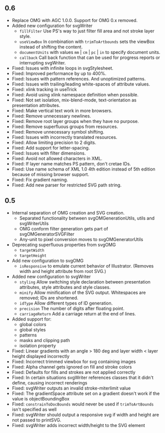 ## 0.6

* Replace OMG with AGC 1.0.0. Support for OMG 0.x removed.
* Added new configuration for svgWriter
	- `fillFilter` Use PS's way to just filter fill area and not stroke layer style.
	- `useViewBox` In combination with `trimToArtbounds` sets the viewBox instead of shifting the content.
	- `documentUnits` with values `mm` | `cm` | `pc` | `in` to specify document units.
	- `callback` Call back function that can be used for progress reports or interrupting svgWriter.
* Fixed: Issues with infinite loops in svgStylesheet.
* Fixed: Improved performance by up to 400%.
* Fixed: Issues with pattern references. And unoptimized patterns.
* Fixed: Issues with trailing/leading white-spaces of attribute values.
* Fixed: xlink tracking in useTrick
* Fixed: Avoid using xlink namespace definition when possible.
* Fixed: Not set isolation, mix-blend-mode, text-orientation as presentation attributes.
* Fixed: Make vertical text work in more browsers.
* Fixed: Remove unnecessary newlines.
* Fixed: Remove root layer groups when they have no purpose.
* Fixed: Remove superfluous groups from resources.
* Fixed: Remove unnecessary symbol shifting.
* Fixed: Issues with incorrectly translated resources.
* Fixed: Allow limiting precision to 2 digits.
* Fixed: Add support for letter-spacing.
* Fixed: Issues with filter dimensions.
* Fixed: Avoid not allowed characters in XML.
* Fixed: If layer name matches PS pattern, don't cretae IDs.
* Fixed: Use name schema of XML 1.0 4th edition instead of 5th edition because of missing browser support.
* Fixed: Fix gradient naming.
* Fixed: Add new parser for restricted SVG path string.

## 0.5

* Internal separation of OMG creation and SVG creation.
	- Separated functionality between svgOMGenerationUtils, utils and svgWriterUtils
	- OMG conform filter generation gets part of svgOMGeneratorSVGFilter
	- Any-unit to pixel conversion moves to svgOMGeneratorUtils
* Deprecating superfluous properties from svgOMG
	- `targetWidth`
	- `targetHeight`
* Add new configuration to svgOMG
	- `isResponsive` to emulate current behavior of Illustrator. (Removes width and height attribute from root SVG.)
* Added new configuration to svgWriter
	- `styling` Allow switching style declaration between presentation attributes, style attributes and style classes.
	- `minify` Allow minification of the SVG output. Whitespaces are removed; IDs are shortened.
	- `idType` Allow different types of ID generation.
	- `precision` The number of digits after floating point.
	- `carriageReturn` Add a carriage return at the end of lines.
* Added support for: 
	- global colors
	- global styles
	- patterns
	- masks and clipping path
	- isolation property
* Fixed: Linear gradients with an angle > 180 deg and layer width < layer height displayed incorrectly
* Fixed: Incorrect trimmed viewbox for svg containing images
* Fixed: Alpha channel gets ignored on fill and stroke colors
* Fixed: Defaults for fills and strokes are not applied correctly
* Fixed: In certain situations svgWriter references classes that it didn't define, causing incorrect renderings
* Fixed: svgWriter outputs an invalid stroke-miterlimit value
* Fixed: The gradientSpace attribute set on a gradient doesn't work if the value is objectBoundingBox
* Fixed: `constrainToDocBounds` would never be used if `trimToArtBounds` isn't specified as well
* Fixed: svgWriter should output a responsive svg if width and height are not passed to printSVG.
* Fixed: svgWriter adds incorrect width/height to the SVG element